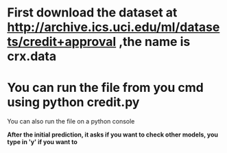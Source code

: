 # First download the dataset at http://archive.ics.uci.edu/ml/datasets/credit+approval ,the name is crx.data

# You can run the file from you cmd using python credit.py

  You can also run the file on a python console

  __After the initial prediction, it asks if you want to check other models, you type in 'y' if you want to__
